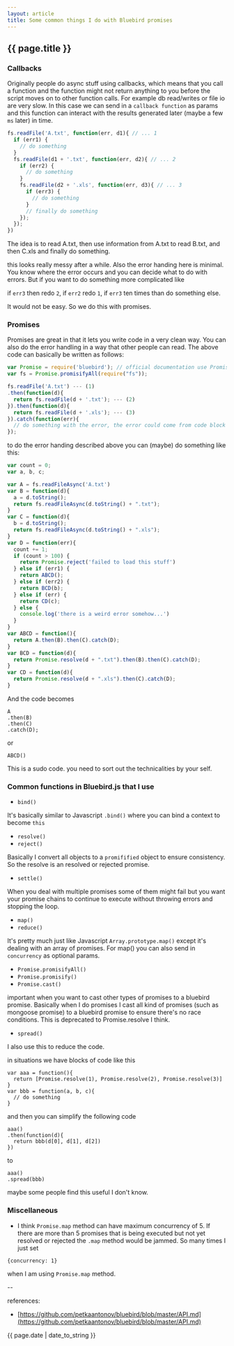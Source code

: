 ```yaml
---
layout: article
title: Some common things I do with Bluebird promises
---
```

## {{ page.title }}

### Callbacks

Originally people do async stuff using callbacks, which means that you call a function and the function might not return anything to you before the script moves on to other function calls.  For example db read/writes or file io are very slow.  In this case we can send in a `callback function` as params and this function can interact with the results generated later (maybe a few `ms` later) in time.  

```js
fs.readFile('A.txt', function(err, d1){ // ... 1
  if (err1) {
    // do something
  }
  fs.readFile(d1 + '.txt', function(err, d2){ // ... 2
    if (err2) {
      // do something
    }
    fs.readFile(d2 + '.xls', function(err, d3){ // ... 3
      if (err3) {
        // do something
      }
      // finally do something
    });
  });
})
```

The idea is to read A.txt, then use information from A.txt to read B.txt, and then C.xls and finally do something. 

this looks really messy after a while.  Also the error handing here is minimal.  You know where the error occurs and you can decide what to do with errors.  But if you want to do something more complicated like

if `err3` then redo `2`, if `err2` redo `1`, if `err3` ten times than do something else.

It would not be easy. So we do this with promises.

### Promises

Promises are great in that it lets you write code in a very clean way. You can also do the error handling in a way that other people can read.  The above code can basically be written as follows:

```js
var Promise = require('bluebird'); // official documentation use Promise (capital letter. so don't change it)
var fs = Promise.promisifyAll(require("fs"));

fs.readFile('A.txt') --- (1)
.then(function(d){
  return fs.readFile(d + '.txt'); --- (2)
}).then(function(d){
  return fs.readFile(d + '.xls'); --- (3)
}).catch(function(err){
  // do something with the error, the error could come from code block 1 or 2 or 3
});
```

to do the error handing described above you can (maybe) do something like this:

```js
var count = 0;
var a, b, c;

var A = fs.readFileAsync('A.txt')
var B = function(d){
  a = d.toString();
  return fs.readFileAsync(d.toString() + ".txt");
}
var C = function(d){
  b = d.toString();
  return fs.readFileAsync(d.toString() + ".xls");
}
var D = function(err){
  count += 1;
  if (count > 100) {
    return Promise.reject('failed to load this stuff')
  } else if (err1) {
    return ABCD();
  } else if (err2) {
    return BCD(b);
  } else if (err) {
    return CD(c);
  } else {
    console.log('there is a weird error somehow...')
  }
}
var ABCD = function(){
  return A.then(B).then(C).catch(D);
}
var BCD = function(d){
  return Promise.resolve(d + ".txt").then(B).then(C).catch(D);
}
var CD = function(d){
  return Promise.resolve(d + ".xls").then(C).catch(D);
}
```

And the code becomes

```
A
.then(B)
.then(C)
.catch(D);
``` 

or 

```
ABCD()
```

This is a sudo code. you need to sort out the technicalities by your self.

### Common functions in Bluebird.js that I use

* `bind()`

It's basically similar to Javascript `.bind()` where you can bind a context to become `this`

* `resolve()`
* `reject()`

Basically I convert all objects to a `promifified` object to ensure consistency. So the resolve is an resolved or rejected promise.

* `settle()`

When you deal with multiple promises some of them might fail but you want your promise chains to continue to execute without throwing errors and stopping the loop.

* `map()`
* `reduce()`

It's pretty much just like Javascript `Array.prototype.map()` except it's dealing with an array of promises.  For map() you can also send in `concurrency` as optional params.

* `Promise.promisifyAll()`
* `Promise.promisify()`
* `Promise.cast()`

important when you want to cast other types of promises to a bluebird promise. Basically when I do promises I cast all kind of promises (such as mongoose promise) to a bluebird promise to ensure there's no race conditions. This is deprecated to Promise.resolve I think.

* `spread()`

I also use this to reduce the code.

in situations we have blocks of code like this

```
var aaa = function(){
  return [Promise.resolve(1), Promise.resolve(2), Promise.resolve(3)]
}
var bbb = function(a, b, c){
  // do something
}
```

and then you can simplify the following code

```
aaa()
.then(function(d){
  return bbb(d[0], d[1], d[2])
})
```

to

```
aaa()
.spread(bbb)
```

maybe some people find this useful I don't know.

### Miscellaneous

* I think `Promise.map` method can have maximum concurrency of 5. If there are more than 5 promises that is being executed but not yet resolved or rejected the `.map` method would be jammed. So many times I just set 

```
{concurrency: 1}
```

when I am using `Promise.map` method.

--

references:

* [https://github.com/petkaantonov/bluebird/blob/master/API.md](https://github.com/petkaantonov/bluebird/blob/master/API.md)

{{ page.date | date_to_string }}





